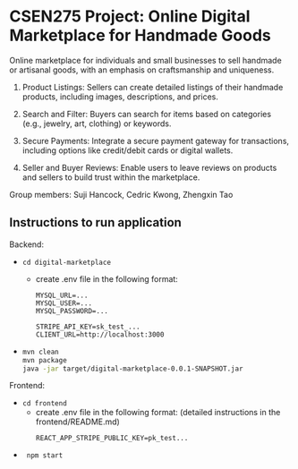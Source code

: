 # CSEN275 Project: Online Digital Marketplace for Handmade Goods

Online marketplace for individuals and small businesses to sell handmade or artisanal goods, with an emphasis on craftsmanship and uniqueness.

1. Product Listings: Sellers can create detailed
   listings of their handmade products, including
   images, descriptions, and prices.

2. Search and Filter: Buyers can search for items
   based on categories (e.g., jewelry, art, clothing) or
   keywords.

3. Secure Payments: Integrate a secure payment
   gateway for transactions, including options like
   credit/debit cards or digital wallets.

4. Seller and Buyer Reviews: Enable users to leave
   reviews on products and sellers to build trust
   within the marketplace.

Group members: Suji Hancock, Cedric Kwong, Zhengxin Tao

## Instructions to run application

Backend:

- `cd digital-marketplace`

  - create .env file in the following format:

    ```
    MYSQL_URL=...
    MYSQL_USER=...
    MYSQL_PASSWORD=...

    STRIPE_API_KEY=sk_test_...
    CLIENT_URL=http://localhost:3000
    ```

- ```bash
  mvn clean
  mvn package
  java -jar target/digital-marketplace-0.0.1-SNAPSHOT.jar
  ```

Frontend:

- `cd frontend`
  - create .env file in the following format:
    (detailed instructions in the frontend/README.md)
    ```
    REACT_APP_STRIPE_PUBLIC_KEY=pk_test...
    ```
- ```bash
   npm start
  ```
